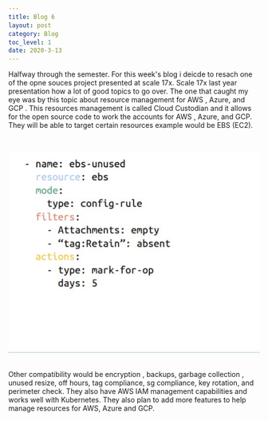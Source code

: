 ```yaml
---
title: Blog 6
layout: post
category: Blog
toc_level: 1
date: 2020-3-13
---
```


Halfway through the semester. For this week's blog  i deicde to resach one of the opne souces project presented at scale 17x. Scale 17x last year presentation how a lot of good topics to go over. The one that caught my eye was by this topic about resource management for AWS , Azure, and GCP . This resources management is called Cloud Custodian and it allows for the open source code to work the accounts for AWS , Azure, and GCP. They will be able to target certain resources example would be EBS (EC2).

<br>

![10!](/assets/img/10.jpg)

<br>
Other  compatibility would be  encryption , backups, garbage collection , unused resize, off hours, tag compliance, sg compliance, key rotation, and perimeter check.  They also  have AWS IAM management capabilities and works well with Kubernetes. They also plan to add more features to help manage resources for AWS, Azure and GCP.
